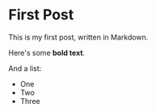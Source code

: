 # First Post

This is my first post, written in Markdown.

Here's some **bold text**.

And a list:

- One
- Two
- Three

